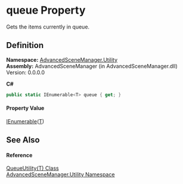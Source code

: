 # queue Property


Gets the items currently in queue.



## Definition
**Namespace:** <a href="N_AdvancedSceneManager_Utility">AdvancedSceneManager.Utility</a>  
**Assembly:** AdvancedSceneManager (in AdvancedSceneManager.dll) Version: 0.0.0.0

**C#**
``` C#
public static IEnumerable<T> queue { get; }
```



#### Property Value
<a href="https://learn.microsoft.com/dotnet/api/system.collections.generic.ienumerable-1" target="_blank" rel="noopener noreferrer">IEnumerable</a>(<a href="T_AdvancedSceneManager_Utility_QueueUtility_1">T</a>)

## See Also


#### Reference
<a href="T_AdvancedSceneManager_Utility_QueueUtility_1">QueueUtility(T) Class</a>  
<a href="N_AdvancedSceneManager_Utility">AdvancedSceneManager.Utility Namespace</a>  
